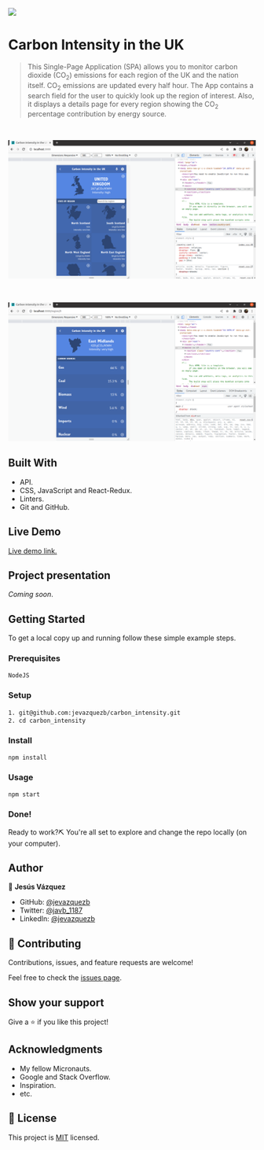 ![](https://img.shields.io/badge/Microverse-blueviolet)

# Carbon Intensity in the UK

> This Single-Page Application (SPA) allows you to monitor carbon dioxide (CO<sub>2</sub>) emissions for each region of the UK and the nation itself. CO<sub>2</sub> emissions are updated every half hour. The App contains a search field for the user to quickly look up the region of interest. Also, it displays a details page for every region showing the CO<sub>2</sub> percentage contribution by energy source.

<br>

![screenshot](./src/images/screenshot_1.png)

<br>

![screenshot](./src/images/screenshot_2.png)

## Built With

- API.
- CSS, JavaScript and React-Redux.
- Linters.
- Git and GitHub.

## Live Demo

[Live demo link.](https://jevazquezb.github.io/carbon_intensity)

## Project presentation

*Coming soon*.

## Getting Started

To get a local copy up and running follow these simple example steps.

### Prerequisites

    NodeJS

### Setup

    1. git@github.com:jevazquezb/carbon_intensity.git
    2. cd carbon_intensity

### Install

    npm install

### Usage

    npm start

### Done!

Ready to work?⛏️ You're all set to explore and change the repo locally (on your computer).

## Author

👤 **Jesús Vázquez**

- GitHub: [@jevazquezb](https://github.com/jevazquezb)
- Twitter: [@javb_1187](https://twitter.com/javb_1187)
- LinkedIn: [@jevazquezb](https://www.linkedin.com/in/jevazquezb)

## 🤝 Contributing

Contributions, issues, and feature requests are welcome!

Feel free to check the [issues page](https://github.com/jevazquezb/carbon_intensity/issues).

## Show your support

Give a ⭐️ if you like this project!

## Acknowledgments

- My fellow Micronauts.
- Google and Stack Overflow.
- Inspiration.
- etc.

## 📝 License

This project is [MIT](./MIT.md) licensed.

